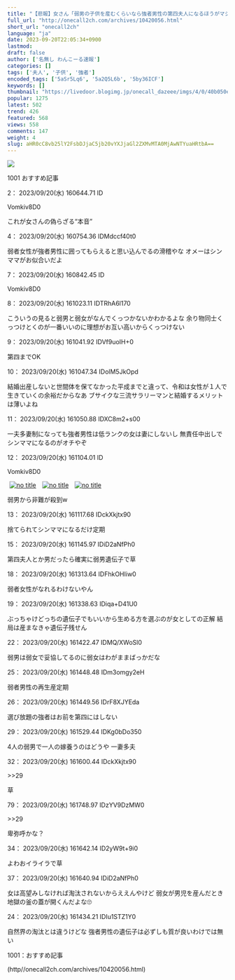 ```yaml
---
title: "【悲報】女さん「弱男の子供を産むくらいなら強者男性の第四夫人になるほうがマシ」 "
full_url: "http://onecall2ch.com/archives/10420056.html"
short_url: "onecall2ch"
language: "ja"
date: 2023-09-20T22:05:34+0900
lastmod: 
draft: false
author: ['名無し わんこーる速報']
categories: []
tags: ['夫人', '子供', '強者']
encoded_tags: ['5aSr5Lq6', '5a2Q5L6b', '5by36ICF']
keywords: []
thumbnail: "https://livedoor.blogimg.jp/onecall_dazeee/imgs/4/0/40b050ef-s.png"
popular: 1275
latest: 502
trend: 426
featured: 568
views: 558
comments: 147
weight: 4
slug: aHR0cC8vb25lY2FsbDJjaC5jb20vYXJjaGl2ZXMvMTA0MjAwNTYuaHRtbA==
---
```


![](https://livedoor.blogimg.jp/onecall_dazeee/imgs/4/0/40b050ef-s.png)

<div> <p class='name2'> 1001 おすすめ記事</p> <p class='name2'>2： 2023/09/20(水) 160644.71 ID<p>Vomkiv8D0</p></p><p class='onecall'> これが女さんの偽らざる“本音” </p> <p class='name2'>4： 2023/09/20(水) 160754.36 IDMdccf40t0</p><p class='onecall'> 弱者女性が強者男性に囲ってもらえると思い込んでるの滑稽やな オメーはシンママがお似合いだよ </p> <p class='name2'>7： 2023/09/20(水) 160842.45 ID<p>Vomkiv8D0</p></p><p class='name2'>8： 2023/09/20(水) 161023.11 IDTRhA6l170</p><p class='onecall'> こういうの見ると弱男と弱女がなんでくっつかないかわかるよな 余り物同士くっつけとくのが一番いいのに理想がお互い高いからくっつけない </p> <p class='name2'>9： 2023/09/20(水) 161041.92 IDVf9uoIH+0</p><p class='onecall'> 第四までOK </p> <p class='name2'>10： 2023/09/20(水) 161047.34 IDolM5JkOpd</p><p class='onecall'> 結婚出産しないと世間体を保てなかった平成までと違って、令和は女性が１人で生きていくの余裕だからなあ ブサイクな三流サラリーマンと結婚するメリットは薄いよね </p> <p class='name2'>11： 2023/09/20(水) 161050.88 IDXC8m2+s00</p><p class='onecall'> 一夫多妻制になっても強者男性は低ランクの女は妻にしないし 無責任中出しでシンママになるのがオチやぞ </p> <p class='name2'>12： 2023/09/20(水) 161104.01 ID<p>Vomkiv8D0</p></p> <a href='https//livedoor.blogimg.jp/onecall_dazeee/imgs/6/5/65001235.png' target='_blank'><img src='https//livedoor.blogimg.jp/onecall_dazeee/imgs/6/5/65001235-s.png' alt='no title' class='image pict' border='0' hspace='5'></a> <a href='https//livedoor.blogimg.jp/onecall_dazeee/imgs/2/4/24218c9c.png' target='_blank'><img src='https//livedoor.blogimg.jp/onecall_dazeee/imgs/2/4/24218c9c-s.png' alt='no title' class='image pict' border='0' hspace='5'></a> <a href='https//livedoor.blogimg.jp/onecall_dazeee/imgs/7/c/7c8f783a.png' target='_blank'><img src='https//livedoor.blogimg.jp/onecall_dazeee/imgs/7/c/7c8f783a-s.png' alt='no title' class='image pict' border='0' hspace='5'></a> <p>弱男から非難が殺到w</p> <p class='name2'>13： 2023/09/20(水) 161117.68 IDckXkjtx90</p><p class='onecall'> 捨てられてシンママになるだけ定期 </p> <p class='name2'>15： 2023/09/20(水) 161145.97 IDiD2aNfPh0</p><p class='onecall'> 第四夫人とか男だったら確実に弱男遺伝子で草 </p> <p class='name2'>18： 2023/09/20(水) 161313.64 IDFhkOHIiw0</p><p class='onecall'> 弱者女性がなれるわけないやん </p> <p class='name2'>19： 2023/09/20(水) 161338.63 IDiqa+D41U0</p><p class='onecall'> ぶっちゃけどっちの遺伝子でもいいから生める方を選ぶのが女としての正解 結局は産まなきゃ遺伝子残せん </p> <p class='name2'>22： 2023/09/20(水) 161422.47 IDMQ/XWoSl0</p><p class='onecall'> 弱男は弱女で妥協してるのに弱女はわがままばっかだな </p> <p class='name2'>25： 2023/09/20(水) 161448.48 IDm3omgy2eH</p><p class='onecall'><p> 弱者男性の再生産定期 </p></p> <p class='name2'>26： 2023/09/20(水) 161449.56 IDrF8XJYEda</p><p class='onecall'> 選び放題の強者はお前を第四にはしない </p> <p class='name2'>29： 2023/09/20(水) 161529.44 IDKg0bDo350</p><p class='onecall'> 4人の弱男で一人の嫁養うのはどうや 一妻多夫 </p> <p class='name2'>32： 2023/09/20(水) 161600.44 IDckXkjtx90</p><p class='onecall'> <p class='anchor'>>>29</p> 草 </p> <p class='name2'>79： 2023/09/20(水) 161748.97 IDzYV9DzMW0</p><p class='onecall'> <p class='anchor'>>>29</p> 卑弥呼かな？ </p> <p class='name2'>34： 2023/09/20(水) 161642.14 ID2yW9t+9i0</p><p class='onecall'> よわおイライラで草 </p> <p class='name2'>37： 2023/09/20(水) 161640.94 IDiD2aNfPh0</p><p class='onecall'> 女は高望みしなければ淘汰されないからええんやけど 弱女が男児を産んだとき地獄の釜の蓋が開くんだよな🙄 </p> <p class='name2'>24： 2023/09/20(水) 161434.21 IDIu1STZ1Y0</p><p class='onecall'><p> 自然界の淘汰とは違うけどな 強者男性の遺伝子は必ずしも質が良いわけでは無い </p></p> <p class='name2'>1001：おすすめ記事</p> </div>

(http//onecall2ch.com/archives/10420056.html)
